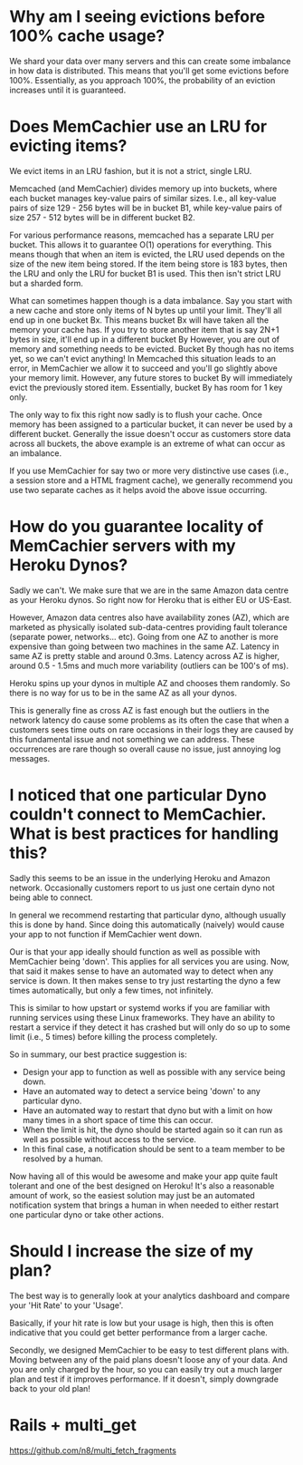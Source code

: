 # Why am I seeing evictions before 100% cache usage?

We shard your data over many servers and this can create some
imbalance in how data is distributed. This means that you'll get some
evictions before 100%. Essentially, as you approach 100%, the
probability of an eviction increases until it is guaranteed.

# Does MemCachier use an LRU for evicting items?

We evict items in an LRU fashion, but it is not a strict, single LRU.

Memcached (and MemCachier) divides memory up into buckets, where each bucket manages key-value pairs of similar sizes. I.e., all key-value pairs of size 129 - 256 bytes will be in bucket B1, while key-value pairs of size 257 - 512 bytes will be in different bucket B2.

For various performance reasons, memcached has a separate LRU per bucket. This allows it to guarantee O(1) operations for everything.  This means though that when an item is evicted, the LRU used depends on the size of the new item being stored. If the item being store is 183 bytes, then the LRU and only the LRU for bucket B1 is used. This then isn't strict LRU but a sharded form.

What can sometimes happen though is a data imbalance. Say you start with a new cache and store only items of N bytes up until your limit.  They'll all end up in one bucket Bx. This means bucket Bx will have taken all the memory your cache has. If you try to store another item that is say 2N+1 bytes in size, it'll end up in a different bucket By However, you are out of memory and something needs to be evicted.  Bucket By though has no items yet, so we can't evict anything! In Memcached this situation leads to an error, in MemCachier we allow it to succeed and you'll go slightly above your memory limit. However, any future stores to bucket By will immediately evict the previously stored item. Essentially, bucket By has room for 1 key only.  

The only way to fix this right now sadly is to flush your cache. Once memory has been assigned to a particular bucket, it can never be used by a different bucket. Generally the issue doesn't occur as customers store data across all buckets, the above example is an extreme of what can occur as an imbalance.

If you use MemCachier for say two or more very distinctive use cases (i.e., a session store and a HTML fragment cache), we generally recommend you use two separate caches as it helps avoid the above issue occurring.

# How do you guarantee locality of MemCachier servers with my Heroku Dynos?

Sadly we can't. We make sure that we are in the same Amazon data
centre as your Heroku dynos. So right now for Heroku that is either EU
or US-East.

However, Amazon data centres also have availability zones (AZ), which
are marketed as physically isolated sub-data-centres providing fault
tolerance (separate power, networks... etc). Going from one AZ to
another is more expensive than going between two machines in the same
AZ. Latency in same AZ is pretty stable and around 0.3ms. Latency
across AZ is higher, around 0.5 - 1.5ms and much more variability
(outliers can be 100's of ms).

Heroku spins up your dynos in multiple AZ and chooses them randomly.
So there is no way for us to be in the same AZ as all your dynos.

This is generally fine as cross AZ is fast enough but the outliers in
the network latency do cause some problems as its often the case that
when a customers sees time outs on rare occasions in their logs they
are caused by this fundamental issue and not something we can address.
These occurrences are rare though so overall cause no issue, just
annoying log messages.

# I noticed that one particular Dyno couldn't connect to MemCachier. What is best practices for handling this?

Sadly this seems to be an issue in the underlying Heroku and Amazon
network. Occasionally customers report to us just one certain dyno
not being able to connect.

In general we recommend restarting that particular dyno, although
usually this is done by hand. Since doing this automatically (naively)
would cause your app to not function if MemCachier went down.

Our is that your app ideally should function as well as possible with
MemCachier being 'down'. This applies for all services you are using.
Now, that said it makes sense to have an automated way to detect when
any service is down. It then makes sense to try just restarting the
dyno a few times automatically, but only a few times, not infinitely.

This is similar to how upstart or systemd works if you are familiar
with running services using these Linux frameworks. They have an
ability to restart a service if they detect it has crashed but will
only do so up to some limit (i.e., 5 times) before killing the process
completely.

So in summary, our best practice suggestion is:
* Design your app to function as well as possible with any service
  being down.
* Have an automated way to detect a service being 'down' to any
  particular dyno.
* Have an automated way to restart that dyno but with a limit on how
  many times in a short space of time this can occur.
* When the limit is hit, the dyno should be started again so it can
  run as well as possible without access to the service.
* In this final case, a notification should be sent to a team member
  to be resolved by a human.

Now having all of this would be awesome and make your app quite fault
tolerant and one of the best designed on Heroku! It's also a
reasonable amount of work, so the easiest solution may just be an
automated notification system that brings a human in when needed to
either restart one particular dyno or take other actions.

# Should I increase the size of my plan?

The best way is to generally look at your analytics dashboard and compare your
'Hit Rate' to your 'Usage'.

Basically, if your hit rate is low but your usage is high, then this is often
indicative that you could get better performance from a larger cache.

Secondly, we designed MemCachier to be easy to test different plans with.
Moving between any of the paid plans doesn't loose any of your data. And you
are only charged by the hour, so you can easily try out a much larger plan and
test if it improves performance. If it doesn't, simply downgrade back to your
old plan!

# Rails + multi_get

https://github.com/n8/multi_fetch_fragments

